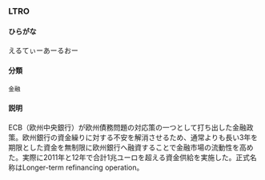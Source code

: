 <div style="display:none;">

## [あ行](securities-terms?id=あ行)
## [か行](securities-terms?id=か行)
## [さ行](securities-terms?id=さ行)
## [た行](securities-terms?id=た行)
## [な行](securities-terms?id=な行)
## [は行](securities-terms?id=は行)
## [ま行](securities-terms?id=ま行)
## [や行](securities-terms?id=や行)
## [ら行](securities-terms?id=ら行)
## [わ行](securities-terms?id=わ行)
## [英数字・記号](securities-terms?id=英数字・記号)

</div>

### LTRO

#### ひらがな

えるてぃーあーるおー

#### 分類

`金融`

#### 説明

ECB（欧州中央銀行）が欧州債務問題の対応策の一つとして打ち出した金融政策。欧州銀行の資金繰りに対する不安を解消させるため、通常よりも長い3年を期限とした資金を無制限に欧州銀行へ融資することで金融市場の流動性を高めた。実際に2011年と12年で合計1兆ユーロを超える資金供給を実施した。正式名称はLonger-term refinancing operation。

